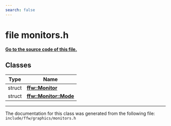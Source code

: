 ```yaml
---
search: false
---
```


# file monitors.h

**[Go to the source code of this file.](monitors_8h_source.md)**
## Classes

|Type|Name|
|-----|-----|
|struct|[**ffw::Monitor**](structffw_1_1_monitor.md)|
|struct|[**ffw::Monitor::Mode**](structffw_1_1_monitor_1_1_mode.md)|




----------------------------------------
The documentation for this class was generated from the following file: `include/ffw/graphics/monitors.h`
